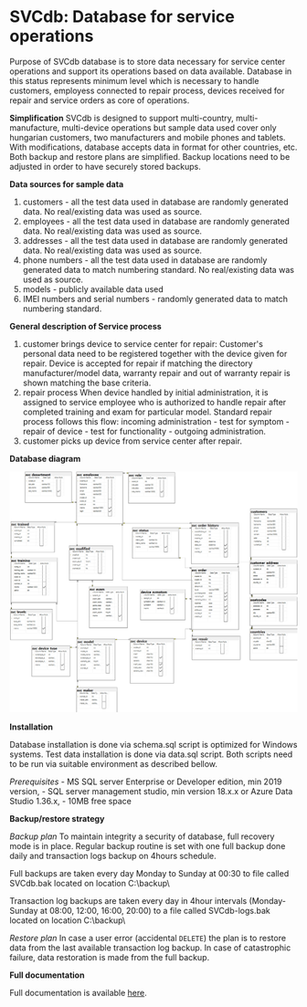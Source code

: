 # SVCdb: Database for service operations
Purpose of SVCdb database is to store data necessary for service center operations and support its operations based on data available. Database in this status represents minimum level which is necessary to handle customers, employess connected to repair process, devices received for repair and service orders as core of operations.

**Simplification**
SVCdb is designed to support multi-country, multi-manufacture, multi-device operations but sample data used cover only hungarian customers, two manufacturers and mobile phones and tablets. With modifications, database accepts data in format for other countries, etc. 
Both backup and restore plans are simplified. Backup locations need to be adjusted in order to have securely stored backups.

**Data sources for sample data**
1. customers - all the test data used in database are randomly generated data. No real/existing data was used as source.
2. employees - all the test data used in database are randomly generated data. No real/existing data was used as source.
3. addresses  - all the test data used in database are randomly generated data. No real/existing data was used as source.
4. phone numbers - all the test data used in database are randomly generated data to match numbering standard. No real/existing data was used as source. 
5. models - publicly available data used
6. IMEI numbers and serial numbers - randomly generated data to match numbering standard.

**General description of Service process** 
1. customer brings device to service center for repair:
Customer's personal data need to be registered together with the device given for repair. Device is accepted for repair if matching the directory manufacturer/model data, warranty repair and out of warranty repair is shown matching the base criteria. 
2. repair process
When device handled by initial administration, it is assigned to service employee who is authorized to handle repair after completed training and exam for particular model. Standard repair process follows this flow: 
	incoming administration - test for symptom - repair of device - test for functionality - outgoing administration.
3. customer picks up device from service center after repair.

**Database diagram**

![diagram.png](diagram.png)

**Installation**

Database installation is done via schema.sql script is optimized for Windows systems.
Test data installation is done via data.sql script.
Both scripts need to be run via suitable environment as described bellow.

_Prerequisites_
	- MS SQL server Enterprise or Developer edition, min 2019 version,
	- SQL server management studio, min version 18.x.x or Azure Data Studio 1.36.x,
	- 10MB free space 


**Backup/restore strategy**

_Backup plan_
To maintain integrity a security of database, full recovery mode is in place. Regular backup routine is set with one full backup done daily and transaction logs backup on 4hours schedule.

Full backups are taken every day Monday to Sunday at 00:30 to file called SVCdb.bak located on location C:\backup\

Transaction log backups are taken every day in 4hour intervals (Monday-Sunday at 08:00, 12:00, 16:00, 20:00) to a file called SVCdb-logs.bak located on location C:\backup\
	
_Restore plan_
In case a user error (accidental `DELETE`) the plan is to restore data from the last available transaction log backup. In case of catastrophic failure, data restoration is made from the full backup.

**Full documentation**

Full documentation is available [here](SVCdb_documentation_en.pdf).

